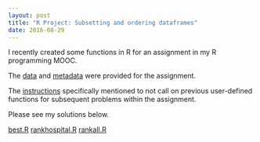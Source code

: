 ```yaml
---
layout: post
title: "R Project: Subsetting and ordering dataframes"
date: 2016-08-29
---
```

I recently created some functions in R for an assignment in my R programming MOOC.

The [data]("/2016-08-29-R-project-subsetting-and-ordering-dataframes/outcome-of-care-measures.csv") and [metadata]("/2016-08-29-R-project-subsetting-and-ordering-dataframes/hospita-data.csv") were provided for the assignment.

The [instructions]("/2016-08-29-R-project-subsetting-and-ordering-dataframes/instructions.pdf") specifically mentioned to not call on previous user-defined functions for subsequent problems within the assignment.

Please see my solutions below.

[best.R]("/2016-08-29-R-project-subsetting-and-ordering-dataframes/best.R")
[rankhospital.R]("/2016-08-29-R-project-subsetting-and-ordering-dataframes/rankhospital.R")
[rankall.R]("/2016-08-29-R-project-subsetting-and-ordering-dataframes/rankall.R")

 
